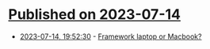 # [Published on 2023-07-14](index.md)

* [2023-07-14, 19:52:30](https://lobste.rs/s/tbi01x/framework_laptop_macbook) - [Framework laptop or Macbook?](https://lobste.rs/s/tbi01x/framework_laptop_macbook)
